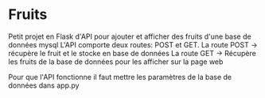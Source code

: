 # Fruits
Petit projet en Flask d'API pour ajouter et afficher des fruits d'une base de données mysql
L'API comporte deux routes: POST et GET. 
La route POST -> récupère le fruit et le stocke en base de données
La route GET -> Récupère les fruits de la base de données pour les afficher sur la page web

Pour que l'API fonctionne il faut mettre les paramètres de la base de données dans app.py

